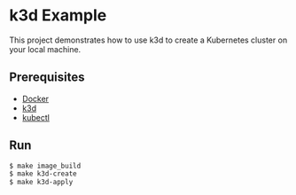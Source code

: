 # k3d Example
This project demonstrates how to use k3d to create a Kubernetes cluster on your local machine.

## Prerequisites
- [Docker](https://www.docker.com/)
- [k3d](https://k3d.io/)
- [kubectl](https://kubernetes.io/docs/tasks/tools/install-kubectl/)

## Run
```bash
$ make image_build
$ make k3d-create
$ make k3d-apply
```